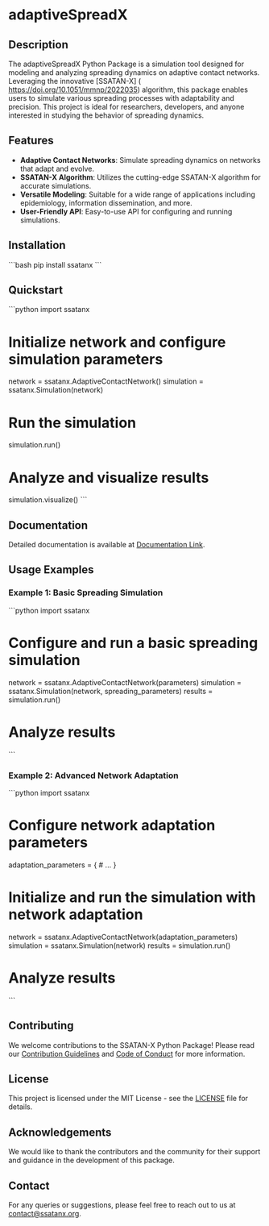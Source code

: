 # adaptiveSpreadX

## Description
The adaptiveSpreadX Python Package is a simulation tool designed for modeling and analyzing spreading dynamics on adaptive contact networks. Leveraging the innovative [SSATAN-X] (		https://doi.org/10.1051/mmnp/2022035) algorithm, this package enables users to simulate various spreading processes with adaptability and precision. This project is ideal for researchers, developers, and anyone interested in studying the behavior of spreading dynamics.

## Features

- **Adaptive Contact Networks**: Simulate spreading dynamics on networks that adapt and evolve.
- **SSATAN-X Algorithm**: Utilizes the cutting-edge SSATAN-X algorithm for accurate simulations.
- **Versatile Modeling**: Suitable for a wide range of applications including epidemiology, information dissemination, and more.
- **User-Friendly API**: Easy-to-use API for configuring and running simulations.

## Installation

\```bash
pip install ssatanx
\```

## Quickstart

\```python
import ssatanx

# Initialize network and configure simulation parameters
network = ssatanx.AdaptiveContactNetwork()
simulation = ssatanx.Simulation(network)

# Run the simulation
simulation.run()

# Analyze and visualize results
simulation.visualize()
\```

## Documentation

Detailed documentation is available at [Documentation Link](#).

## Usage Examples

### Example 1: Basic Spreading Simulation

\```python
import ssatanx

# Configure and run a basic spreading simulation
network = ssatanx.AdaptiveContactNetwork(parameters)
simulation = ssatanx.Simulation(network, spreading_parameters)
results = simulation.run()

# Analyze results
\```

### Example 2: Advanced Network Adaptation

\```python
import ssatanx

# Configure network adaptation parameters
adaptation_parameters = {
    # ...
}

# Initialize and run the simulation with network adaptation
network = ssatanx.AdaptiveContactNetwork(adaptation_parameters)
simulation = ssatanx.Simulation(network)
results = simulation.run()

# Analyze results
\```

## Contributing

We welcome contributions to the SSATAN-X Python Package! Please read our [Contribution Guidelines](CONTRIBUTING.md) and [Code of Conduct](CODE_OF_CONDUCT.md) for more information.

## License

This project is licensed under the MIT License - see the [LICENSE](LICENSE) file for details.

## Acknowledgements

We would like to thank the contributors and the community for their support and guidance in the development of this package.

## Contact

For any queries or suggestions, please feel free to reach out to us at [contact@ssatanx.org](mailto:contact@ssatanx.org).
